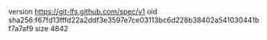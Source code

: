 version https://git-lfs.github.com/spec/v1
oid sha256:f67fd13fffd22a2ddf3e3597e7ce03113bc6d228b38402a541030441bf7a7af9
size 4842
